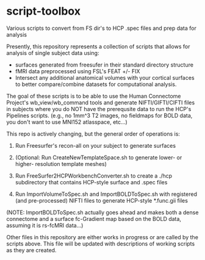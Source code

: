 # script-toolbox
Various scripts to convert from FS dir's to HCP .spec files and prep data for analysis

Presently, this repository represents a collection of scripts that allows for analysis of single subject data using:
- surfaces generated from freesufer in their standard directory structure
- fMRI data preprocessed using FSL's FEAT +/- FIX
- Intersect any additional anatomical volumes with your cortical surfaces to better compare/combine datasets for computational analysis.

The goal of these scripts is to be able to use the Human Connectome Project's wb_view/wb_command tools and generate NIFTI/GIFTI/CIFTI files in subjects where you do NOT have the prerequsite data to run the HCP's Pipelines scripts.
(e.g., no 1mm^3 T2 images, no fieldmaps for BOLD data, you don't want to use MNI152 atlasspace, etc...)

This repo is actively changing, but the general order of operations is:

1. Run Freesurfer's recon-all on your subject to generate surfaces

2. (Optional: Run CreateNewTemplateSpace.sh to generate lower- or higher- resolution template meshes)

3. Run FreeSurfer2HCPWorkbenchConverter.sh to create a ./hcp subdirectory that contains HCP-style surface and .spec files

4. Run ImportVolumeToSpec.sh and ImportBOLDToSpec.sh with registered (and pre-processed) NIFTI files to generate HCP-style *.func.gii files

(NOTE: ImportBOLDToSpec.sh actually goes ahead and makes both a dense connectome and a surface fc-Gradient map based on the BOLD data, assuming it is rs-fcMRI data...)


Other files in this repository are either works in progress or are called by the scripts above. This file will be updated with descriptions of working scripts as they are created.
